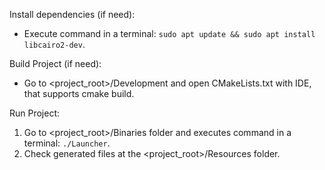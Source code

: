 Install dependencies (if need):
- Execute command in a terminal: ```sudo apt update && sudo apt install libcairo2-dev```.

Build Project (if need):
- Go to <project_root>/Development and open CMakeLists.txt with IDE, that supports cmake build.

Run Project:
1. Go to <project_root>/Binaries folder and executes command in a terminal: ```./Launcher```.
2. Check generated files at the <project_root>/Resources folder.
